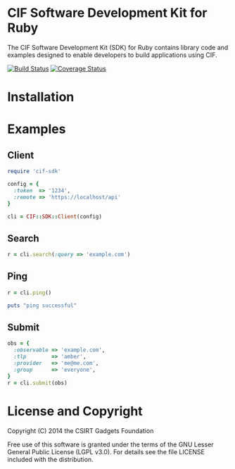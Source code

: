# CIF Software Development Kit for Ruby 

The CIF Software Development Kit (SDK) for Ruby contains library code and examples designed to enable developers to build applications using CIF.

[![Build Status](https://travis-ci.org/csirtgadgets/rb-cif-sdk.svg?branch=master)](https://travis-ci.org/csirtgadgets/rb-cif-sdk) [![Coverage Status](https://coveralls.io/repos/csirtgadgets/rb-cif-sdk/badge.png)](https://coveralls.io/r/csirtgadgets/rb-cif-sdk)

# Installation

# Examples
## Client
```ruby
require 'cif-sdk'

config = {
  :token  => '1234',
  :remote => 'https://localhost/api'
}

cli = CIF::SDK::Client(config)
```
## Search
```ruby
r = cli.search(:query => 'example.com')
```

## Ping
```ruby
r = cli.ping()

puts "ping successful"
```
## Submit
```ruby
obs = {
  :observable => 'example.com',
  :tlp        => 'amber',
  :provider   => 'me@me.com',
  :group      => 'everyone',
}
r = cli.submit(obs)
```

# License and Copyright
Copyright (C) 2014 the CSIRT Gadgets Foundation

Free use of this software is granted under the terms of the GNU Lesser General Public License (LGPL v3.0). For details see the file LICENSE included with the distribution.

